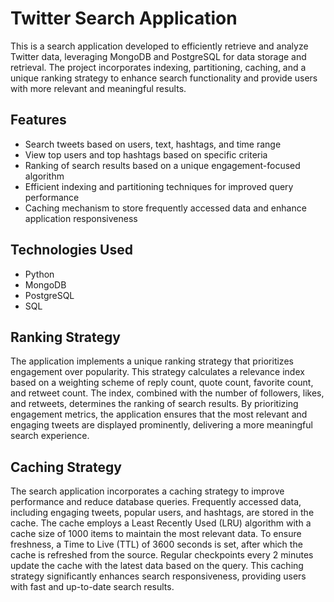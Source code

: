 # Twitter Search Application

This is a search application developed to efficiently retrieve and analyze Twitter data, leveraging MongoDB and PostgreSQL for data storage and retrieval. The project incorporates indexing, partitioning, caching, and a unique ranking strategy to enhance search functionality and provide users with more relevant and meaningful results.

## Features
- Search tweets based on users, text, hashtags, and time range
- View top users and top hashtags based on specific criteria
- Ranking of search results based on a unique engagement-focused algorithm
- Efficient indexing and partitioning techniques for improved query performance
- Caching mechanism to store frequently accessed data and enhance application responsiveness

## Technologies Used
- Python
- MongoDB
- PostgreSQL
- SQL

## Ranking Strategy

The application implements a unique ranking strategy that prioritizes engagement over popularity. This strategy calculates a relevance index based on a weighting scheme of reply count, quote count, favorite count, and retweet count. The index, combined with the number of followers, likes, and retweets, determines the ranking of search results. By prioritizing engagement metrics, the application ensures that the most relevant and engaging tweets are displayed prominently, delivering a more meaningful search experience.

## Caching Strategy

The search application incorporates a caching strategy to improve performance and reduce database queries. Frequently accessed data, including engaging tweets, popular users, and hashtags, are stored in the cache. The cache employs a Least Recently Used (LRU) algorithm with a cache size of 1000 items to maintain the most relevant data. To ensure freshness, a Time to Live (TTL) of 3600 seconds is set, after which the cache is refreshed from the source. Regular checkpoints every 2 minutes update the cache with the latest data based on the query. This caching strategy significantly enhances search responsiveness, providing users with fast and up-to-date search results.
